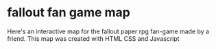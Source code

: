 # fallout fan game map

Here's an interactive map for the fallout paper rpg fan-game made by a friend.
This map was created with HTML CSS and Javascript
